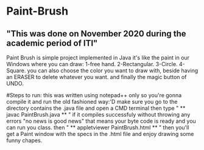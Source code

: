 # Paint-Brush
## "This was done on November 2020 during the academic period of ITI"
Paint Brush is simple project implemented in Java it's like the paint in our Windows where you can draw:
1-free hand.  2-Rectangular.  3-Circle.   4-Square.
you can also choose the color you want to draw with, beside having an ERASER to delete whatever you want.
and finally the magic button of UNDO.

#Steps to run:
this was written using notepad++ only so you're gonna compile it and run the old fashioned way:'D
make sure you go to the directory contains the .java file and open a CMD terminal then type " ** javac PaintBrush.java ** "
if it compiles successfuly without throwing any errors "no news is good news" that means your byte code is ready and you can run you class.
then " ** appletviewer PaintBrush.html ** " then you'll get a Paint window with the specs in the .html file and enjoy drawing some funny chapes.
